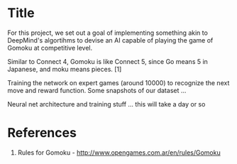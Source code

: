 
# Title

For this project, we set out a goal of implementing something akin to DeepMind's algortihms to devise an AI capable of playing the game of Gomoku at competitive level.

Similar to Connect 4, Gomoku is like Connect 5, since Go means 5 in Japanese, and moku means pieces. [1]

Training the network on expert games (around 10000) to recognize the next move and reward function. Some snapshots of our dataset ...

Neural net architecture and training stuff ... this will take a day or so


# References
1. Rules for Gomoku - http://www.opengames.com.ar/en/rules/Gomoku
